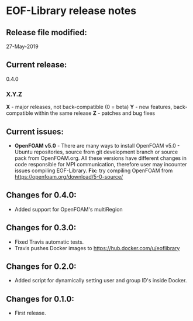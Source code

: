 # EOF-Library release notes
## Release file modified:
27-May-2019

## Current release:
0.4.0

### X.Y.Z
**X** - major releases, not back-compatible (0 = beta)
**Y** - new features, back-compatible within the same release
**Z** - patches and bug fixes

## Current issues:
* **OpenFOAM v5.0** - There are many ways to install OpenFOAM v5.0 - Ubuntu repositories, source from git development branch or source pack from OpenFOAM.org. All these versions have different changes in code responsible for MPI communication, therefore user may incounter issues compiling EOF-Library. **Fix:** try compiling OpenFOAM from https://openfoam.org/download/5-0-source/

## Changes for 0.4.0:
* Added support for OpenFOAM's multiRegion

## Changes for 0.3.0:
* Fixed Travis automatic tests.
* Travis pushes Docker images to https://hub.docker.com/u/eoflibrary

## Changes for 0.2.0:
* Added script for dynamically setting user and group ID's inside Docker.

## Changes for 0.1.0:
* First release.
